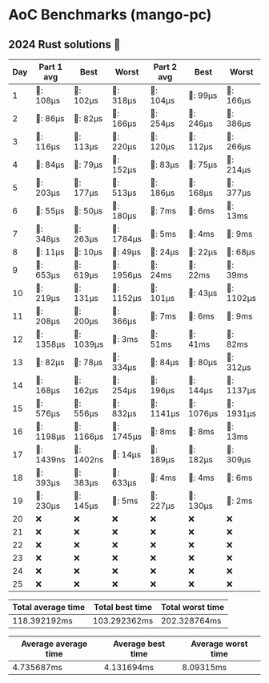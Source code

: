 # AoC Benchmarks (mango-pc)
## 2024 Rust solutions 🤠 
| Day | Part 1 avg | Best | Worst | Part 2 avg | Best | Worst |
| --- | --- | --- | --- | --- | --- | --- |
|1|🦀: 108µs|🦀: 102µs|🦀: 318µs|🦀: 104µs|🦀: 99µs|🦀: 166µs|
|2|🦀: 86µs|🦀: 82µs|🦀: 166µs|🦀: 254µs|🦀: 246µs|🦀: 386µs|
|3|🦀: 116µs|🦀: 113µs|🦀: 220µs|🦀: 120µs|🦀: 112µs|🦀: 266µs|
|4|🦀: 84µs|🦀: 79µs|🦀: 152µs|🦀: 83µs|🦀: 75µs|🦀: 214µs|
|5|🦀: 203µs|🦀: 177µs|🦀: 513µs|🦀: 186µs|🦀: 168µs|🦀: 377µs|
|6|🦀: 55µs|🦀: 50µs|🦀: 180µs|💅: 7ms|💅: 6ms|💅: 13ms|
|7|🦀: 348µs|🦀: 263µs|🦀: 1784µs|💅: 5ms|💅: 4ms|💅: 9ms|
|8|🦀: 11µs|🦀: 10µs|🦀: 49µs|🦀: 24µs|🦀: 22µs|🦀: 68µs|
|9|🦀: 653µs|🦀: 619µs|🦀: 1956µs|💅: 24ms|💅: 22ms|💅: 39ms|
|10|🦀: 219µs|🦀: 131µs|🦀: 1152µs|🦀: 101µs|🦀: 43µs|🦀: 1102µs|
|11|🦀: 208µs|🦀: 200µs|🦀: 366µs|💅: 7ms|💅: 6ms|💅: 9ms|
|12|🦀: 1358µs|🦀: 1039µs|💅: 3ms|💅: 51ms|💅: 41ms|💅: 82ms|
|13|🦀: 82µs|🦀: 78µs|🦀: 334µs|🦀: 84µs|🦀: 80µs|🦀: 312µs|
|14|🦀: 168µs|🦀: 162µs|🦀: 254µs|🦀: 196µs|🦀: 144µs|🦀: 1137µs|
|15|🦀: 576µs|🦀: 556µs|🦀: 832µs|🦀: 1141µs|🦀: 1076µs|🦀: 1931µs|
|16|🦀: 1198µs|🦀: 1166µs|🦀: 1745µs|💅: 8ms|💅: 8ms|💅: 13ms|
|17|👑: 1439ns|👑: 1402ns|🦀: 14µs|🦀: 189µs|🦀: 182µs|🦀: 309µs|
|18|🦀: 393µs|🦀: 383µs|🦀: 633µs|💅: 4ms|💅: 4ms|💅: 6ms|
|19|🦀: 230µs|🦀: 145µs|💅: 5ms|🦀: 227µs|🦀: 130µs|💅: 2ms|
|20|❌|❌|❌|❌|❌|❌|
|21|❌|❌|❌|❌|❌|❌|
|22|❌|❌|❌|❌|❌|❌|
|23|❌|❌|❌|❌|❌|❌|
|24|❌|❌|❌|❌|❌|❌|
|25|❌|❌|❌|❌|❌|❌|

| Total average time | Total best time | Total worst time |
| --- | --- | --- |
| 118.392192ms | 103.292362ms | 202.328764ms |

| Average average time | Average best time | Average worst time |
| --- | --- | --- |
| 4.735687ms | 4.131694ms | 8.09315ms |

